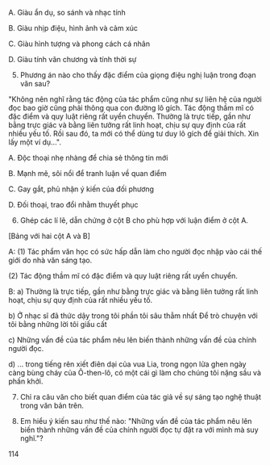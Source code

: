 A. Giàu ẩn dụ, so sánh và nhạc tính

B. Giàu nhịp điệu, hình ảnh và cảm xúc

C. Giàu hình tượng và phong cách cá nhân

D. Giàu tính văn chương và tính thời sự

5. Phương án nào cho thấy đặc điểm của giọng điệu nghị luận trong đoạn văn sau?

"Không nên nghĩ rằng tác động của tác phẩm cũng như sự liên hệ của người đọc bao giờ cũng phải thông qua con đường lô gích. Tác động thầm mĩ có đặc điểm và quy luật riêng rất uyển chuyển. Thường là trực tiếp, gần như bằng trực giác và bằng liên tưởng rất linh hoạt, chịu sự quy định của rất nhiều yếu tố. Rồi sau đó, ta mới có thể dùng tư duy lô gích để giải thích. Xin lấy một ví dụ...".

A. Độc thoại nhẹ nhàng để chia sẻ thông tin mới

B. Mạnh mẽ, sôi nổi để tranh luận về quan điểm

C. Gay gắt, phủ nhận ý kiến của đối phương

D. Đối thoại, trao đổi nhằm thuyết phục

6. Ghép các lí lẽ, dẫn chứng ở cột B cho phù hợp với luận điểm ở cột A.

[Bảng với hai cột A và B]

A:
(1) Tác phẩm văn học có sức hấp dẫn làm cho người đọc nhập vào cái thế giới do nhà văn sáng tạo.

(2) Tác động thầm mĩ có đặc điểm và quy luật riêng rất uyển chuyển.

B:
a) Thường là trực tiếp, gần như bằng trực giác và bằng liên tưởng rất linh hoạt, chịu sự quy định của rất nhiều yếu tố.

b) Ở nhạc sĩ đã thức dậy trong tôi phần tôi sâu thẳm nhất
Để trò chuyện với tôi bằng những lời tôi giấu cất

c) Những vấn đề của tác phẩm nêu lên biến thành những vấn đề của chính người đọc.

d) ... trong tiếng rên xiết điên dại của vua Lia, trong ngọn lửa ghen ngày càng bùng cháy của Ô-then-lô, có một cái gì làm cho chúng tôi nặng sầu và phấn khởi.

7. Chỉ ra câu văn cho biết quan điểm của tác giả về sự sáng tạo nghệ thuật trong văn bản trên.

8. Em hiểu ý kiến sau như thế nào: "Những vấn đề của tác phẩm nêu lên biến thành những vấn đề của chính người đọc tự đặt ra với mình mà suy nghĩ."?

114